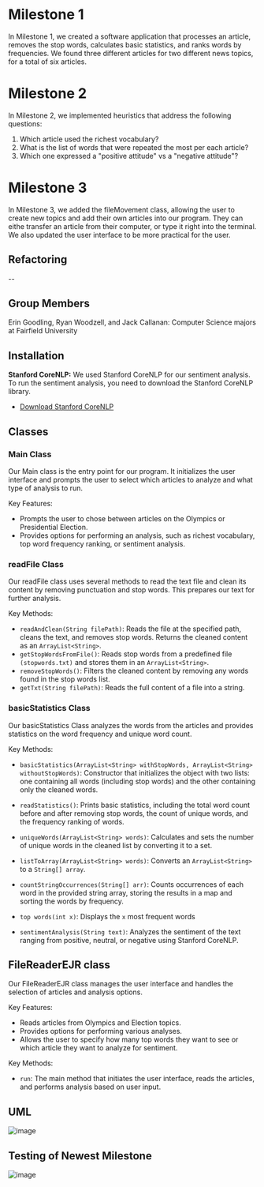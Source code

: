# Milestone 1

In Milestone 1, we created a software application that processes an article, removes the stop words, calculates basic statistics, and ranks words by frequencies. We found three different articles for two different news topics, for a total of six articles.

# Milestone 2
 
In Milestone 2, we implemented heuristics that address the following questions: 
1. Which article used the richest vocabulary?
2. What is the list of words that were repeated the most per each article?
3. Which one expressed a "positive attitude" vs a "negative attitude"?

# Milestone 3

In Milestone 3, we added the fileMovement class, allowing the user to create new topics and add their own articles into our program. They can eithe transfer an article from their computer, or type it right into the terminal. We also updated the user interface to be more practical for the user.

## Refactoring

--
## Group Members

Erin Goodling, Ryan Woodzell, and Jack Callanan: Computer Science majors at Fairfield University

## Installation

**Stanford CoreNLP:** We used Stanford CoreNLP for our sentiment analysis. To run the sentiment analysis, you need to download the Stanford CoreNLP library. 
- [Download Stanford CoreNLP](https://stanfordnlp.github.io/CoreNLP/)

## Classes

### Main Class 
Our Main class is the entry point for our program. It initializes the user interface and prompts the user to select which articles to analyze and what type of analysis to run. 

Key Features: 
- Prompts the user to chose between articles on the Olympics or Presidential Election.
- Provides options for performing an analysis, such as richest vocabulary, top word frequency ranking, or sentiment analysis.


### readFile Class
Our readFile class uses several methods to read the text file and clean its content by removing punctuation and stop words. This prepares our text for further analysis.

Key Methods: 
- ```readAndClean(String filePath)```: Reads the file at the specified path, cleans the text, and removes stop words. Returns the cleaned content as an ```ArrayList<String>```.    
- ```getStopWordsFromFile()```: Reads stop words from a predefined file ```(stopwords.txt)``` and stores them in an ```ArrayList<String>```.  
- ```removeStopWords()```: Filters the cleaned content by removing any words found in the stop words list.  
- ```getTxt(String filePath)```: Reads the full content of a file into a string.

### basicStatistics Class
Our basicStatistics Class analyzes the words from the articles and provides statistics on the word frequency and unique word count.

Key Methods: 
- ```basicStatistics(ArrayList<String> withStopWords, ArrayList<String> withoutStopWords)```: Constructor that initializes the object with two lists: one containing all words (including stop words) and the other containing only the cleaned words.  

- ```readStatistics()```: Prints basic statistics, including the total word count before and after removing stop words, the count of unique words, and the frequency ranking of words.  

- ```uniqueWords(ArrayList<String> words)```: Calculates and sets the number of unique words in the cleaned list by converting it to a set.  

- ```listToArray(ArrayList<String> words)```: Converts an ```ArrayList<String>``` to a ```String[] array```.  

- ```countStringOccurrences(String[] arr)```: Counts occurrences of each word in the provided string array, storing the results in a map and sorting the words by frequency.

- ```top words(int x)```: Displays the ```x``` most frequent words

- ```sentimentAnalysis(String text)```: Analyzes the sentiment of the text ranging from positive, neutral, or negative using Stanford CoreNLP.


## FileReaderEJR class
Our FileReaderEJR class manages the user interface and handles the selection of articles and analysis options.

Key Features: 

- Reads articles from Olympics and Election topics.
- Provides options for performing various analyses.
- Allows the user to specify how many top words they want to see or which article they want to analyze for sentiment.

Key Methods: 

- ```run```: The main method that initiates the user interface, reads the articles, and performs analysis based on user input.



## UML


![image](https://github.com/user-attachments/assets/663357bc-2f95-40d5-bf4f-e7cb1440762e)


## Testing of Newest Milestone

![image](https://github.com/user-attachments/assets/cf1de69f-5c1b-4696-801e-8c71e77c1ca2)






